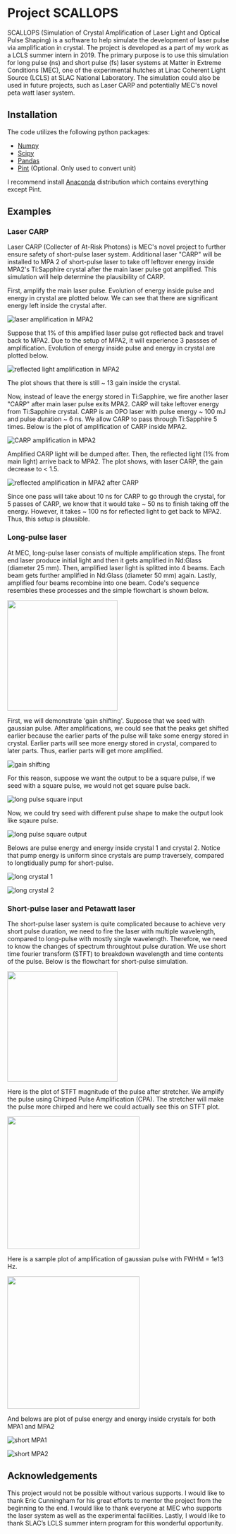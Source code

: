 #  Project SCALLOPS

SCALLOPS (Simulation of Crystal Amplification of Laser Light and Optical Pulse Shaping) is a software to help simulate the development of laser pulse via amplification in crystal. The project is developed as a part of my work as a LCLS summer intern in 2019. The primary purpose is to use this simulation for long pulse (ns) and short pulse (fs) laser systems at Matter in Extreme Conditions (MEC), one of the experimental hutches at Linac Coherent Light Source (LCLS) at SLAC National Laboratory. The simulation could also be used in future projects, such as Laser CARP and potentially MEC's novel peta watt laser system.

## Installation

The code utilizes the following python packages:
- [Numpy](https://numpy.org/)
- [Scipy](https://www.scipy.org/) 
- [Pandas](https://pandas.pydata.org/) 
- [Pint](https://pint.readthedocs.io/en/0.9/) (Optional. Only used to convert unit)

I recommend install [Anaconda](https://www.anaconda.com/) distribution which contains everything except Pint.

## Examples

### Laser CARP

Laser CARP (Collecter of At-Risk Photons) is MEC's novel project to further ensure safety of short-pulse laser system. Additional laser "CARP" will be installed to MPA 2 of short-pulse laser to take off leftover energy inside MPA2's Ti:Sapphire crystal after the main laser pulse got amplified. This simulation will help determine the plausibility of CARP.

First, amplify the main laser pulse. Evolution of energy inside pulse and energy in crystal are plotted below. We can see that there are significant energy left inside the crystal after.

![laser amplification in MPA2](https://github.com/patinkaew/Project-SCALLOPS/blob/master/pics/laser_MPA2.png "laser amplification in MPA2")

Suppose that 1% of this amplified laser pulse got reflected back and travel back to MPA2. Due to the setup of MPA2, it will experience 3 passses of amplification. Evolution of energy inside pulse and energy in crystal are plotted below.

![reflected light amplification in MPA2](https://github.com/patinkaew/Project-SCALLOPS/blob/master/pics/reflected_MPA2.png "reflected light amplification in MPA2")

The plot shows that there is still ~ 13 gain inside the crystal. 

Now, instead of leave the energy stored in Ti:Sapphire, we fire another laser "CARP" after main laser pulse exits MPA2. CARP will take leftover energy from Ti:Sapphire crystal. CARP is an OPO laser with pulse energy ~ 100 mJ and pulse duration ~ 6 ns. We allow CARP to pass through Ti:Sapphire 5 times. Below is the plot of amplification of CARP inside MPA2.

![CARP amplification in MPA2](https://github.com/patinkaew/Project-SCALLOPS/blob/master/pics/carp_MPA2.png)

Amplified CARP light will be dumped after. Then, the reflected light (1% from main light) arrive back to MPA2. The plot shows, with laser CARP, the gain decrease to < 1.5.

![reflected amplification in MPA2 after CARP](https://github.com/patinkaew/Project-SCALLOPS/blob/master/pics/reflected_carp_MPA2.png)

Since one pass will take about 10 ns for CARP to go through the crystal, for 5 passes of CARP, we know that it would take ~ 50 ns to finish taking off the energy. However, it takes ~ 100 ns for reflected light to get back to MPA2. Thus, this setup is plausible.

### Long-pulse laser

At MEC, long-pulse laser consists of multiple amplification steps. The front end laser produce initial light and then it gets amplified in Nd:Glass (diameter 25 mm). Then, amplified laser light is splitted into 4 beams. Each beam gets further amplified in Nd:Glass (diameter 50 mm) again. Lastly, amplified four beams recombine into one beam. Code's sequence resembles these processes and the simple flowchart is shown below.

<img src="https://github.com/patinkaew/Project-SCALLOPS/blob/master/pics/long_flowchart.png" width="250">

First, we will demonstrate 'gain shifting'. Suppose that we seed with gaussian pulse. After amplifications, we could see that the peaks get shifted earlier because the earlier parts of the pulse will take some energy stored in crystal. Earlier parts will see more energy stored in crystal, compared to later parts. Thus, earlier parts will get more amplified.

![gain shifting](https://github.com/patinkaew/Project-SCALLOPS/blob/master/pics/long_gain_shift.png)

For this reason, suppose we want the output to be a square pulse, if we seed with a square pulse, we would not get square pulse back.

![long pulse square input](https://github.com/patinkaew/Project-SCALLOPS/blob/master/pics/long_output1.png)

Now, we could try seed with different pulse shape to make the output look like sqaure pulse.

![long pulse square output](https://github.com/patinkaew/Project-SCALLOPS/blob/master/pics/long_input1.png)

Belows are pulse energy and energy inside crystal 1 and crystal 2. Notice that pump energy is uniform since crystals are pump traversely, compared to longtidually pump for short-pulse.

![long crystal 1](https://github.com/patinkaew/Project-SCALLOPS/blob/master/pics/long_MPA1.png)

![long crystal 2](https://github.com/patinkaew/Project-SCALLOPS/blob/master/pics/long_MPA2.png)

### Short-pulse laser and Petawatt laser

The short-pulse laser system is quite complicated because to achieve very short pulse duration, we need to fire the laser with multiple wavelength, compared to long-pulse with mostly single wavelength. Therefore, we need to know the changes of spectrum throughtout pulse duration. We use short time fourier transform (STFT) to breakdown wavelength and time contents of the pulse. Below is the flowchart for short-pulse simulation.  

<img src="https://github.com/patinkaew/Project-SCALLOPS/blob/master/pics/short_pulse_flowchart.png" width="250">

Here is the plot of STFT magnitude of the pulse after stretcher. We amplify the pulse using Chirped Pulse Amplification (CPA). The stretcher will make the pulse more chirped and here we could actually see this on STFT plot.

<img src="https://github.com/patinkaew/Project-SCALLOPS/blob/master/pics/short_stft.png" height="300">

Here is a sample plot of amplification of gaussian pulse with FWHM = 1e13 Hz.

<img src="https://github.com/patinkaew/Project-SCALLOPS/blob/master/pics/short_example.png" height="300">

And belows are plot of pulse energy and energy inside crystals for both MPA1 and MPA2

![short MPA1](https://github.com/patinkaew/Project-SCALLOPS/blob/master/pics/short_MPA1.png)

![short MPA2](https://github.com/patinkaew/Project-SCALLOPS/blob/master/pics/short_MPA2.png)

## Acknowledgements

This project would not be possible without various supports. I would like to thank Eric Cunningham for his great efforts to mentor the project from the beginning to the end. I would like to thank everyone at MEC who supports the laser system as well as the experimental facilities. Lastly, I would like to thank SLAC’s LCLS summer intern program for this wonderful opportunity.


